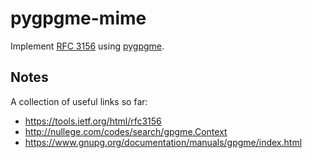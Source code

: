 # pygpgme-mime

Implement [RFC 3156](https://tools.ietf.org/html/rfc3156) using 
[pygpgme](https://pypi.python.org/pypi/pygpgme/0.3).

## Notes

A collection of useful links so far:

* https://tools.ietf.org/html/rfc3156
* http://nullege.com/codes/search/gpgme.Context
* https://www.gnupg.org/documentation/manuals/gpgme/index.html
